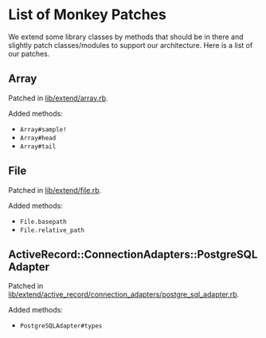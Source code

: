 # List of Monkey Patches

We extend some library classes by methods that should be in there and slightly patch classes/modules to support our architecture.
Here is a list of our patches.

## Array
Patched in [lib/extend/array.rb](https://github.com/ontohub/ontohub/tree/staging/lib/extend/array.rb).

Added methods:
* `Array#sample!`
* `Array#head`
* `Array#tail`

## File
Patched in [lib/extend/file.rb](https://github.com/ontohub/ontohub/tree/staging/lib/extend/file.rb).

Added methods:
* `File.basepath`
* `File.relative_path`

## ActiveRecord::ConnectionAdapters::PostgreSQLAdapter
Patched in [lib/extend/active_record/connection_adapters/postgre_sql_adapter.rb](https://github.com/ontohub/ontohub/tree/staging/lib/extend/active_record/connection_adapters/postgre_sql_adapter.rb).

Added methods:
* `PostgreSQLAdapter#types`
